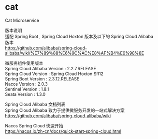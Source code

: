 # cat
Cat Microservice

版本说明<br>
适配 Spring Boot , Spring Cloud Hoxton 版本及以下的 Spring Cloud Alibaba 版本<br>
https://github.com/alibaba/spring-cloud-alibaba/wiki/%E7%89%88%E6%9C%AC%E8%AF%B4%E6%98%8E

微服务组件使用版本<br>
Spring Cloud Alibaba Version  :	2.2.7.RELEASE <br>
Spring Cloud Version  :  Spring Cloud Hoxton.SR12 <br>
Spring Boot Version   :  2.3.12.RELEASE <br>
Nacos Version :  2.0.3 <br>
Sentinel Version  : 1.8.1  <br>
Seata Version : 1.3.0  <br>  

Spring Cloud Alibaba 文档列表<br>
Spring Cloud Alibaba 致力于提供微服务开发的一站式解决方案<br>
https://github.com/alibaba/spring-cloud-alibaba/wiki


Nacos Spring Cloud 快速开始<br>
https://nacos.io/zh-cn/docs/quick-start-spring-cloud.html

